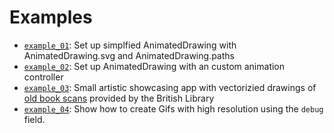 # Examples
  - [`example_01`](example_01): Set up simplfied AnimatedDrawing with AnimatedDrawing.svg and AnimatedDrawing.paths
  - [`example_02`](example_02): Set up AnimatedDrawing with an custom animation controller
  - [`example_03`](example_03): Small artistic showcasing app with vectorizied drawings of [old book scans](https://www.flickr.com/photos/britishlibrary) provided by the British Library
  - [`example_04`](example_04): Show how to create Gifs with high resolution using the `debug` field.

